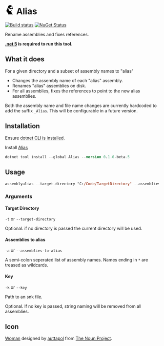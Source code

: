 # <img src='/src/icon.png' height='30px'> Alias

[![Build status](https://ci.appveyor.com/api/projects/status/9es21v2yrcugyyxk/branch/master?svg=true)](https://ci.appveyor.com/project/SimonCropp/Alias)
[![NuGet Status](https://img.shields.io/nuget/v/Alias.svg)](https://www.nuget.org/packages/Alias/)

Rename assemblies and fixes references.

**[.net 5](https://dotnet.microsoft.com/download/dotnet/5.0) is required to run this tool.**


## What it does

For a given directory and a subset of assembly names to "alias"

 * Changes the assembly name of each "alias" assembly.
 * Renames "alias" assemblies on disk.
 * For all assemblies, fixes the references to point to the new alias assemblies.

Both the assembly name and file name changes are currently hardcoded to add the suffix `_Alias`. This will be configurable in a future version.


## Installation

Ensure [dotnet CLI is installed](https://docs.microsoft.com/en-us/dotnet/core/tools/).

Install [Alias](https://nuget.org/packages/Alias/)

```ps
dotnet tool install --global Alias --version 0.1.0-beta.5
```


## Usage

```ps
assemblyalias --target-directory "C:/Code/TargetDirectory" --assemblies-to-alias "Microsoft*;System*;EmptyFiles"
```


### Arguments


#### Target Directory

`-t` or `--target-directory`

Optional. if no directory is passed the current directory will be used.


#### Assemblies to alias

`-a` or `--assemblies-to-alias`

A semi-colon seperated list of assembly names. Names ending in `*` are treased as wildcards.


#### Key

`-k` or `--key`

Path to an snk file. 

Optional. If no key is passed, string naming will be removed from all assemblies.


## Icon

[Woman](https://thenounproject.com/term/woman/3424720/) designed by [auttapol](https://thenounproject.com/monsterku69) from [The Noun Project](https://thenounproject.com).
